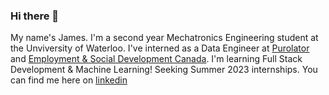 ### Hi there 👋

My name's James. I'm a second year Mechatronics Engineering student at the Unviversity of Waterloo. I've interned as a Data Engineer at [Purolator](https://www.purolator.com/en) and [Employment & Social Development Canada](https://www.canada.ca/en/employment-social-development.html). I'm learning Full Stack Development & Machine Learning! Seeking Summer 2023 internships. You can find me here on [linkedin](https://www.linkedin.com/in/jameschen2002/)
